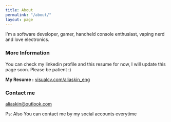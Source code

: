 ```yaml
---
title: About
permalink: "/about/"
layout: page
---
```


I'm a software developer, gamer, handheld console enthusiast, vaping nerd and love electronics.

### More Information

You can check my linkedin profile and this resume for now, I will update this page soon. Please be patient :)

**My Resume :** [visualcv.com/aliaskin_eng](https://www.visualcv.com/aliaskin_eng)

### Contact me

[aliaskin@outlook.com](mailto:aliaskin@outlook.com)

Ps: Also You can contact me by my social accounts everytime